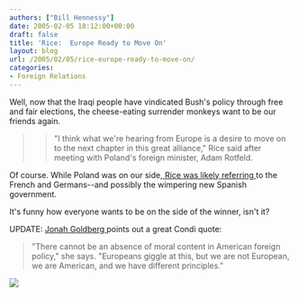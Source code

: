 ```yaml
---
authors: ["Bill Hennessy"]
date: 2005-02-05 18:12:00+00:00
draft: false
title: 'Rice:  Europe Ready to Move On'
layout: blog
url: /2005/02/05/rice-europe-ready-to-move-on/
categories:
- Foreign Relations
---
```


Well, now that the Iraqi people have vindicated Bush's policy through free and fair elections, the cheese-eating surrender monkeys want to be our friends again.




> 

> 
> > 

>> 
>> "I think what we're hearing from Europe is a desire to move on to the next chapter in this great alliance," Rice said after meeting with Poland's foreign minister, Adam Rotfeld.
>> 
>> 
> 
> 




Of course. While Poland was on our side,[ Rice was likely referring ](https://apnews.myway.com/article/20050205/D882EST00.html)to the French and Germans--and possibly the wimpering new Spanish government.




It's funny how everyone wants to be on the side of the winner, isn't it?




UPDATE: [Jonah Goldberg ](https://www.nationalreview.com/thecorner/05_01_30_corner-archive.asp#055410)points out a great Condi quote:




> "There cannot be an absence of moral content in American foreign policy," she says. "Europeans giggle at this, but we are not European, we are American, and we have different principles."




![](https://blog.billhennessy.com/aggbug.aspx?PostID=999)

